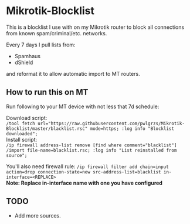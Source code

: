# Mikrotik-Blocklist
This is a blocklist I use with on my Mikrotik router to block all connections from known spam/criminal/etc. networks.

Every 7 days I pull lists from:
- Spamhaus 
- dShield  

and reformat it to allow automatic import to MT routers.

## How to run this on MT
Run following to your MT device with not less that 7d schedule:  

Download script:  
`/tool fetch url="https://raw.githubusercontent.com/pwlgrzs/Mikrotik-Blocklist/master/blacklist.rsc" mode=https;
:log info "Blocklist downloaded";`  
Install script:  
`/ip firewall address-list remove [find where comment="blacklist"]
/import file-name=blacklist.rsc;
:log info "List reinstalled from source";`

You'll also need firewall rule:
`/ip firewall filter add chain=input action=drop connection-state=new src-address-list=blacklist in-interface=<REPLACE>`  
**Note: Replace in-interface name with one you have configured**
## TODO
 - Add more sources.
